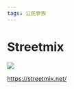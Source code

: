 ```yaml
---
tags: 公民參與
---
```


# Streetmix

![](https://s3-ap-northeast-1.amazonaws.com/g0v-hackmd-images/uploads/upload_85de20c2e7013fe6d286a22220c1c9df.gif)

https://streetmix.net/